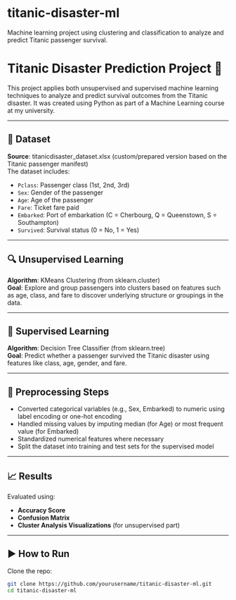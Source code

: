 # titanic-disaster-ml
Machine learning project using clustering and classification to analyze and predict Titanic passenger survival.

# Titanic Disaster Prediction Project 🚢  
This project applies both unsupervised and supervised machine learning techniques to analyze and predict survival outcomes from the Titanic disaster. It was created using Python as part of a Machine Learning course at my university.

---

## 📁 Dataset  
**Source**: titanicdisaster_dataset.xlsx (custom/prepared version based on the Titanic passenger manifest)  
The dataset includes:  
- `Pclass`: Passenger class (1st, 2nd, 3rd)  
- `Sex`: Gender of the passenger  
- `Age`: Age of the passenger  
- `Fare`: Ticket fare paid  
- `Embarked`: Port of embarkation (C = Cherbourg, Q = Queenstown, S = Southampton)  
- `Survived`: Survival status (0 = No, 1 = Yes)

---

## 🔍 Unsupervised Learning  
**Algorithm**: KMeans Clustering (from sklearn.cluster)  
**Goal**: Explore and group passengers into clusters based on features such as age, class, and fare to discover underlying structure or groupings in the data.

---

## 🧠 Supervised Learning  
**Algorithm**: Decision Tree Classifier (from sklearn.tree)  
**Goal**: Predict whether a passenger survived the Titanic disaster using features like class, age, gender, and fare.

---

## 🔧 Preprocessing Steps  
- Converted categorical variables (e.g., Sex, Embarked) to numeric using label encoding or one-hot encoding  
- Handled missing values by imputing median (for Age) or most frequent value (for Embarked)  
- Standardized numerical features where necessary  
- Split the dataset into training and test sets for the supervised model

---

## 📈 Results  
Evaluated using:  
- **Accuracy Score**  
- **Confusion Matrix**  
- **Cluster Analysis Visualizations** (for unsupervised part)

---

## ▶️ How to Run  
Clone the repo:  
```bash
git clone https://github.com/yourusername/titanic-disaster-ml.git  
cd titanic-disaster-ml
